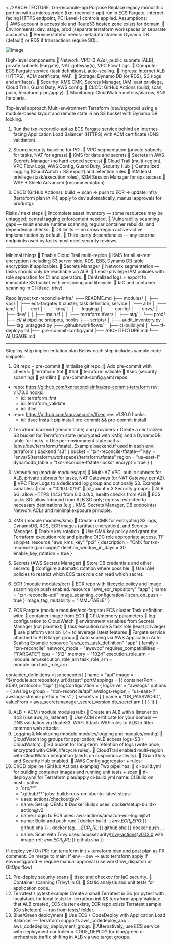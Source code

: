 < />ARCHITECTURE: txn-reconcile-api
Purpose
Replace legacy monolithic portion with a microservice (txn-reconcile-api) run in ECS Fargate, internet-facing HTTPS endpoint, PCI Level-1 controls applied.
Assumptions:	
	AWS account is accessible and Route53 hosted zone exists for domain.
	Environments: dev, stage, prod (separate terraform workspaces or separate accounts).
	Service stateful needs: metadata stored in Dynamo DB (default) or RDS if transactions    require SQL.

![image](https://github.com/username/repo/assets/12345678/abcdef12-3456-7890-abcd-ef1234567890)

 

High-level components
	Network: VPC (3 AZs), public subnets (ALB), private subnets (Fargate), NAT gateway(s), VPC Flow Logs.
	Compute: ECS Fargate service (task definitions), auto-scaling.
	Ingress: Internet ALB (HTTPS), ACM certificate, WAF.
	Storage: Dynamo DB (or RDS), S3 (logs and artifacts).
	Security: KMS CMK, Secrets Manager, IAM least privilege, Cloud Trail, Guard Duty, AWS config.
	CI/CD: GitHub Actions (build, scan, push, terraform plan/apply).
	Monitoring: CloudWatch metrics/alarms, SNS for alerts.

Top-level approach 
Multi-environment Terraform (dev/stg/prod) using a module-based layout and remote state in an S3 bucket with Dynamo DB locking.
1.	Run the txn-reconcile-api as ECS Fargate service behind an Internet-facing Application Load Balancer (HTTPS) with ACM certificate (DNS validation).
2.	Strong security baseline for PCI:
	VPC segmentation (private subnets for tasks, NAT for egress)
	KMS for data and secrets
	Secrets in AWS Secrets Manager (no hard-coded secrets)
	Cloud Trail (multi-region), VPC Flow Logs, AWS Config, Guard Duty, Security Hub
	Centralized logging (CloudWatch + S3 export) and retention rules
	IAM least privilege (task/execution roles), SSM Session Manager for ops access
	WAF + Shield Advanced (recommendation)

3.	CI/CD (GitHub Actions): build → scan → push to ECR → update infra (terraform plan in PR; apply to dev automatically, manual approvals for prod/stg).


Risks / next steps 
	Incomplete asset inventory — some resources may be untagged; central tagging enforcement needed.
	Vulnerability scanning gaps — must ensure runtime scanning, regular container rebuilds, and dependency checks.
	DR limits — no cross-region active-active implementation by default.
	Third-party dependencies — any external endpoints used by tasks must meet security reviews.

__________________________________
Minimal things 
	Enable Cloud Trail multi-region 
	KMS  for all at-rest encryption (including S3 server side, RDS, EBS, Dynamo DB table encryption if applicable).
	Secrets Manager 
	Network segmentation — tasks should only be reachable via ALB.
	Least-privilege IAM policies with role separation for CI and operators.
	Centralized logs + export to immutable S3 bucket with versioning and lifecycle.
	IaC and container scanning in CI (tfsec, trivy).

Repo layout 
txn-reconcile-infra/
├── README.md
├── modules/
│   ├── vpc/
│   ├── ecs-fargate/        # cluster, task definition, service
│   ├── alb/
│   ├── iam/
│   ├── ecr/
│   ├── kms/
│   ├── logging/
│   └── config/
├── envs/
│   ├── dev/
│   │   ├── main.tf
│   │   ├── terraform.tfvars
│   ├── stg/
│   └── prod/
├── ci/                     # pipeline snippets, hooks
├── scripts/
│   ├── audit_inventory.py
│   └── tag_untagged.py
├── .github/workflows/
│   ├── ci-build.yml
│   └── tf-deploy.yml
├── .pre-commit-config.yaml
├── ARCHITECTURE.md
└── AI_USAGE.md
________________________________________

Step-by-step implementation plan
Below each step includes sample code snippets.
1) Git repo + pre-commit
	Initialize git repo.
	Add pre-commit with checks:
	terraform fmt
	tflint
	terraform validate
	tfsec (security scanning)
	yamllint
	.pre-commit-config.yaml 
repos:
  - repo: https://github.com/txnreconcileinfra/pre-commit-terraform
    rev: v1.73.0
    hooks:
      - id: terraform_fmt
      - id: terraform_validate
      - id: tflint
  - repo: https://github.com/aquasecurity/tfsec
    rev: v1.30.0
    hooks:
      - id: tfsec
Install: pip install pre-commit && pre-commit install

2) Terraform backend (remote state) and providers
•	Create a centralized S3 bucket for Terraform state (encrypted with KMS) and a DynamoDB table for locks.
•	Use per-environment state paths (envs/dev/terraform.tfstate).
Example backend.tf used in each env:
terraform {
  backend "s3" {
    bucket         = "txn-reconcile-tfstate-<org>-<account>"
    key            = "envs/${terraform.workspace}/terraform.tfstate"
    region         = "us-east-1"
    dynamodb_table = "txn-reconcile-tfstate-locks"
    encrypt        = true
  }
}

3) Networking (module modules/vpc)
	Multi-AZ VPC, public subnets for ALB, private subnets for tasks, NAT Gateways (or NAT Gateway per AZ).
	VPC Flow Logs to a dedicated log group and optionally S3.
Example variables:
	cidr = "10.10.0.0/16"
	az_count = 3
Security groups:
	ALB SG: allow HTTPS (443) from 0.0.0.0/0, health checks from ALB
	ECS tasks SG: allow inbound from ALB SG only; egress restricted to necessary destinations (e.g., KMS, Secrets Manager, DB endpoints)
Network ACLs and minimal exposure principle.
4) KMS (module modules/kms)
	Create a CMK for encrypting S3 logs, DynamoDB, RDS, ECR images (artifact encryption), and Secrets Manager.
	Enable key rotation.
	Use CMK key policy and grant the Terraform execution role and pipeline OIDC role appropriate access.
TF snippet:
resource "aws_kms_key" "pci" {
  description             = "CMK for txn-reconcile (pci scope)"
  deletion_window_in_days = 30
  enable_key_rotation     = true
}

5) Secrets (AWS Secrets Manager)
	Store DB credentials and other secrets.
	Configure automatic rotation where possible.
	Use IAM policies to restrict which ECS task role can read which secret.


6) ECR (module modules/ecr)
	ECR repo with lifecycle policy and image scanning on push enabled.
resource "aws_ecr_repository" "app" {
  name                 = "txn-reconcile-api"
  image_scanning_configuration { scan_on_push = true }
  image_tag_mutability = "IMMUTABLE"
}


7) ECS Fargate (module modules/ecs-fargate)
ECS cluster
Task definition with:
	container image from ECR
	CPU/memory parameters
	log configuration to CloudWatch
	environment variables from Secrets Manager (not plaintext)
	task execution role & task role (least privilege)
	use platform version 1.4+ to leverage latest features
	Fargate service attached to ALB target group
	Auto scaling via AWS Application Auto Scaling
Example 
resource "aws_ecs_task_definition" "app" {
  family                   = "txn-reconcile"
  network_mode             = "awsvpc"
  requires_compatibilities = ["FARGATE"]
  cpu                      = "512"
  memory                   = "1024"
  execution_role_arn       = module.iam.execution_role_arn
  task_role_arn            = module.iam.task_role_arn

  container_definitions = jsonencode([
    {
      name  = "api"
      image = "${module.ecr.repository_url}:latest"
      portMappings = [{ containerPort = 8080, protocol = "tcp" }]
      logConfiguration = {
        logDriver = "awslogs"
        options = {
          awslogs-group         = "/txn-reconcile/api"
          awslogs-region        = "us-east-1"
          awslogs-stream-prefix = "ecs"
        }
      }
      secrets = [
        { name = "DB_PASSWORD", valueFrom = aws_secretsmanager_secret_version.db_secret.arn }
      ]
    }
  ])
}




8) ALB + ACM (module modules/alb)
	Create an ALB with a listener on 443 (use aws_lb_listener).
	Use ACM certificate for your domain — DNS validation via Route53.
   WAF:
   Attach WAF rules to ALB to filter common web attacks 
9) Logging & Monitoring (module modules/logging and modules/config)
	CloudWatch log groups for application, ALB access logs (S3 + CloudWatch).
	S3 bucket for long-term retention of logs (write once, encrypted with CMK, lifecycle rules).
	CloudTrail enabled multi-region with CloudWatch integration (alerts on suspicious activity).
	GuardDuty and Security Hub enabled.
	AWS Config aggregator + rules:
10) CI/CD pipeline (GitHub Actions example)
Two pipelines:
	ci-build.yml for building container images and running unit tests + scan
	tf-deploy.yml for Terraform plan/apply
ci-build.yml 
name: CI Build
on:
  push:
    paths:
      - 'src/**'
      - '.github/**'
jobs:
  build:
    runs-on: ubuntu-latest
    steps:
      - uses: actions/checkout@v4
      - name: Set up QEMU & Docker Buildx
        uses: docker/setup-buildx-action@v2
      - name: Login to ECR
        uses: aws-actions/amazon-ecr-login@v1
      - name: Build and push
        run: |
          docker build -t ${{ env.ECR_REPO }}:${{ github.sha }} .
          docker tag ... ${ECR_URL}:${{ github.sha }}
          docker push ...
      - name: Scan with Trivy
        uses: aquasecurity/trivy-action@v0.12.0
        with:
          image-ref: ${{ env.ECR_URL }}:${{ github.sha }}

tf-deploy.yml 
   On PR: run terraform init + terraform plan and post plan as PR comment.
   On merge to main:
   If env==dev => auto terraform apply
   If env==stg/prod => require manual approval (use workflow_dispatch or GitOps flow)

11) Pre-deploy security scans
	tfsec and checkov for IaC security.
	Container scanning (Trivy) in CI.
	Static analysis and unit tests for application code.
12) Terratest / pytest example 
Create a small Terratest in Go (or pytest with localstack for local tests) to:
terraform init && terraform apply
Validate that ALB created, ECS cluster exists, ECR repo exists
Terratest sample (Go skeleton) — run from tests/ folder.
13) Blue/Green deployment 
	Use ECS + CodeDeploy with Application Load Balancer — Terraform supports aws_codedeploy_app + aws_codedeploy_deployment_group.
	Alternatively, use ECS service with deployment controller = CODE_DEPLOY for blue/green or orchestrate traffic shifting in ALB via two target groups.
